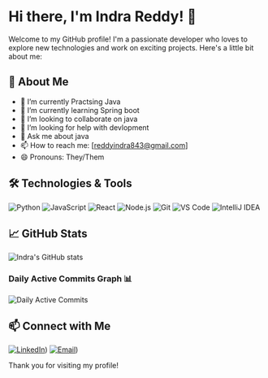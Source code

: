 # Hi there, I'm Indra Reddy! 👋

Welcome to my GitHub profile! I'm a passionate developer who loves to explore new technologies and work on exciting projects. Here's a little bit about me:

## 🚀 About Me

- 🔭 I’m currently Practsing Java
- 🌱 I’m currently learning Spring boot
- 👯 I’m looking to collaborate on java
- 🤔 I’m looking for help with devlopment 
- 💬 Ask me about java
- 📫 How to reach me: [reddyindra843@gmail.com]
- 😄 Pronouns: They/Them

## 🛠️ Technologies & Tools

![Python](https://img.shields.io/badge/-Python-3776AB?logo=python&logoColor=white&style=flat)
![JavaScript](https://img.shields.io/badge/-JavaScript-F7DF1E?logo=javascript&logoColor=black&style=flat)
![React](https://img.shields.io/badge/-React-61DAFB?logo=react&logoColor=black&style=flat)
![Node.js](https://img.shields.io/badge/-Node.js-339933?logo=node.js&logoColor=white&style=flat)
![Git](https://img.shields.io/badge/-Git-F05032?logo=git&logoColor=white&style=flat)
![VS Code](https://img.shields.io/badge/-VS_Code-007ACC?logo=visual-studio-code&logoColor=white&style=flat)
![IntelliJ IDEA](https://img.shields.io/badge/IDE-IntelliJ%20IDEA-blue?style=for-the-badge&logo=intellij-idea)


## 📈 GitHub Stats

![Indra's GitHub stats](https://github-readme-stats.vercel.app/api?username=indrareddy333&show_icons=true&theme=radical)

### Daily Active Commits Graph 📊
![Daily Active Commits](https://streak-stats.demolab.com?user=indrareddy333&theme=default)


## 📫 Connect with Me

[![LinkedIn](https://img.shields.io/badge/-LinkedIn-0A66C2?logo=linkedin&logoColor=white&style=flat)](https://www.linkedin.com/in/indrareddy/))
[![Email](https://img.shields.io/badge/-Email-D14836?logo=gmail&logoColor=white&style=flat)](mailto:reddyindra843@gmail.com))

Thank you for visiting my profile!
